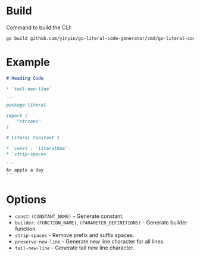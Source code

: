 # Build

Command to build the CLI:

```sh
go build github.com/yinyin/go-literal-code-generator/cmd/go-literal-code-gen
```

# Example

````````markdown
# Heading Code

* `tail-new-line`

```
package literal

import (
	"strconv"
)

# Literal Constant 1

* `const`: `literalOne`
* `strip-spaces`

```
An apple a day
```

````````

# Options

* `const`: `(CONSTANT_NAME)` - Generate constant.
* `builder`: `(FUNCTION_NAME)`, `(PARAMETER_DEFINITIONS)` - Generate builder function.
* `strip-spaces` - Remove prefix and suffix spaces.
* `preserve-new-line` - Generate new line character for all lines.
* `tail-new-line` - Generate tail new line character.
